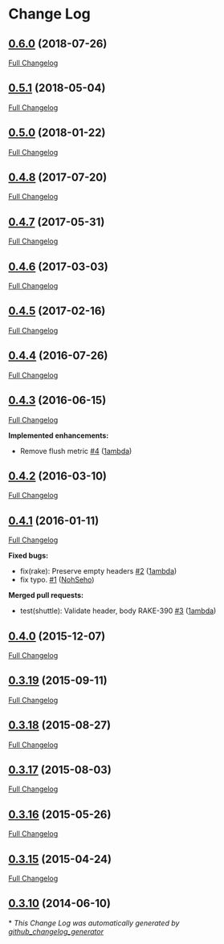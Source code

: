 # Change Log

## [0.6.0](https://github.com/skpdi/rake-android/tree/0.6.0) (2018-07-26)
[Full Changelog](https://github.com/skpdi/rake-android/compare/0.5.1...0.6.0)

## [0.5.1](https://github.com/skpdi/rake-android/tree/0.5.1) (2018-05-04)
[Full Changelog](https://github.com/skpdi/rake-android/compare/0.5.0...0.5.1)

## [0.5.0](https://github.com/skpdi/rake-android/tree/0.5.0) (2018-01-22)
[Full Changelog](https://github.com/skpdi/rake-android/compare/0.4.8...0.5.0)

## [0.4.8](https://github.com/skpdi/rake-android/tree/0.4.8) (2017-07-20)
[Full Changelog](https://github.com/skpdi/rake-android/compare/0.4.7...0.4.8)

## [0.4.7](https://github.com/skpdi/rake-android/tree/0.4.7) (2017-05-31)
[Full Changelog](https://github.com/skpdi/rake-android/compare/0.4.6...0.4.7)

## [0.4.6](https://github.com/skpdi/rake-android/tree/0.4.6) (2017-03-03)
[Full Changelog](https://github.com/skpdi/rake-android/compare/0.4.5...0.4.6)

## [0.4.5](https://github.com/skpdi/rake-android/tree/0.4.5) (2017-02-16)
[Full Changelog](https://github.com/skpdi/rake-android/compare/0.4.4...0.4.5)

## [0.4.4](https://github.com/skpdi/rake-android/tree/0.4.4) (2016-07-26)
[Full Changelog](https://github.com/skpdi/rake-android/compare/0.4.3...0.4.4)

## [0.4.3](https://github.com/skpdi/rake-android/tree/0.4.3) (2016-06-15)
[Full Changelog](https://github.com/skpdi/rake-android/compare/0.4.2...0.4.3)

**Implemented enhancements:**

- Remove flush metric [\#4](https://github.com/skpdi/rake-android/pull/4) ([1ambda](https://github.com/1ambda))

## [0.4.2](https://github.com/skpdi/rake-android/tree/0.4.2) (2016-03-10)
[Full Changelog](https://github.com/skpdi/rake-android/compare/0.4.1...0.4.2)

## [0.4.1](https://github.com/skpdi/rake-android/tree/0.4.1) (2016-01-11)
[Full Changelog](https://github.com/skpdi/rake-android/compare/0.4.0...0.4.1)

**Fixed bugs:**

- fix\(rake\): Preserve empty headers [\#2](https://github.com/skpdi/rake-android/pull/2) ([1ambda](https://github.com/1ambda))
- fix typo. [\#1](https://github.com/skpdi/rake-android/pull/1) ([NohSeho](https://github.com/NohSeho))

**Merged pull requests:**

- test\(shuttle\): Validate header, body RAKE-390 [\#3](https://github.com/skpdi/rake-android/pull/3) ([1ambda](https://github.com/1ambda))

## [0.4.0](https://github.com/skpdi/rake-android/tree/0.4.0) (2015-12-07)
[Full Changelog](https://github.com/skpdi/rake-android/compare/0.3.19...0.4.0)

## [0.3.19](https://github.com/skpdi/rake-android/tree/0.3.19) (2015-09-11)
[Full Changelog](https://github.com/skpdi/rake-android/compare/0.3.18...0.3.19)

## [0.3.18](https://github.com/skpdi/rake-android/tree/0.3.18) (2015-08-27)
[Full Changelog](https://github.com/skpdi/rake-android/compare/0.3.17...0.3.18)

## [0.3.17](https://github.com/skpdi/rake-android/tree/0.3.17) (2015-08-03)
[Full Changelog](https://github.com/skpdi/rake-android/compare/0.3.16...0.3.17)

## [0.3.16](https://github.com/skpdi/rake-android/tree/0.3.16) (2015-05-26)
[Full Changelog](https://github.com/skpdi/rake-android/compare/0.3.15...0.3.16)

## [0.3.15](https://github.com/skpdi/rake-android/tree/0.3.15) (2015-04-24)
[Full Changelog](https://github.com/skpdi/rake-android/compare/0.3.10...0.3.15)

## [0.3.10](https://github.com/skpdi/rake-android/tree/0.3.10) (2014-06-10)


\* *This Change Log was automatically generated by [github_changelog_generator](https://github.com/skywinder/Github-Changelog-Generator)*
